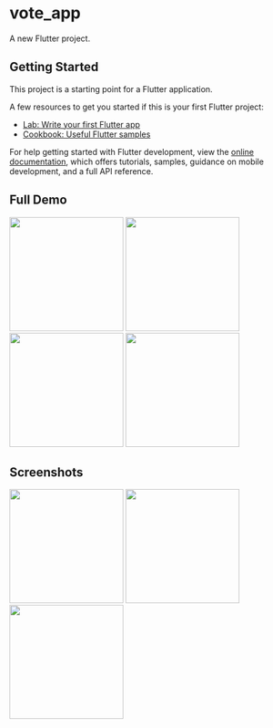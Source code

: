 # vote_app

A new Flutter project.

## Getting Started

This project is a starting point for a Flutter application.

A few resources to get you started if this is your first Flutter project:

- [Lab: Write your first Flutter app](https://docs.flutter.dev/get-started/codelab)
- [Cookbook: Useful Flutter samples](https://docs.flutter.dev/cookbook)

For help getting started with Flutter development, view the
[online documentation](https://docs.flutter.dev/), which offers tutorials,
samples, guidance on mobile development, and a full API reference.


## Full Demo
 
<img src = "" width = "200px">    <img src = "" width = "200px">    <img src = "" width = "200px">    <img src = "" width = "200px">    


## Screenshots

<img src = "https://github.com/Jeels-Ambaliya/Vote_App_/assets/123535768/22658edd-f7a7-43b2-89f8-d1cea65fafa3" width = "200px">    <img src = "https://github.com/Jeels-Ambaliya/Vote_App_/assets/123535768/6fbc5e0c-46e8-4fae-a9d6-0b1fd57916f1" width = "200px">    <img src = "https://github.com/Jeels-Ambaliya/Vote_App_/assets/123535768/e18e2d33-651e-4947-8154-ee2940d177da" width = "200px">     
